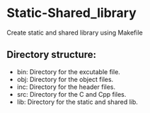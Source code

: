 # Static-Shared_library
Create static and shared library using Makefile

## Directory structure:

* bin: Directory for the excutable file.
* obj: Directory for the object files.
* inc: Directory for the header files.
* src: Directory for the C and Cpp files.
* lib: Directory for the static and shared lib.
